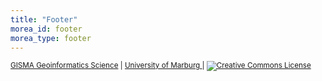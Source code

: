 ```yaml
---
title: "Footer"
morea_id: footer
morea_type: footer
---
```


<small>
<a class="footer-link" href="https://www.uni-marburg.de/de/fb19/fachbereich/staff/reudenbach"> GISMA Geoinformatics Science</a>
|
<a class="footer-link"  href="https://www.uni-marburg.de/en">University of Marburg
</a>
|
<a class="footer-link" href="http://creativecommons.org/licenses/by-sa/4.0/"> <img alt="Creative Commons License" style="border-width:0" src="https://i.creativecommons.org/l/by-sa/4.0/80x15.png" /></a>
</small>